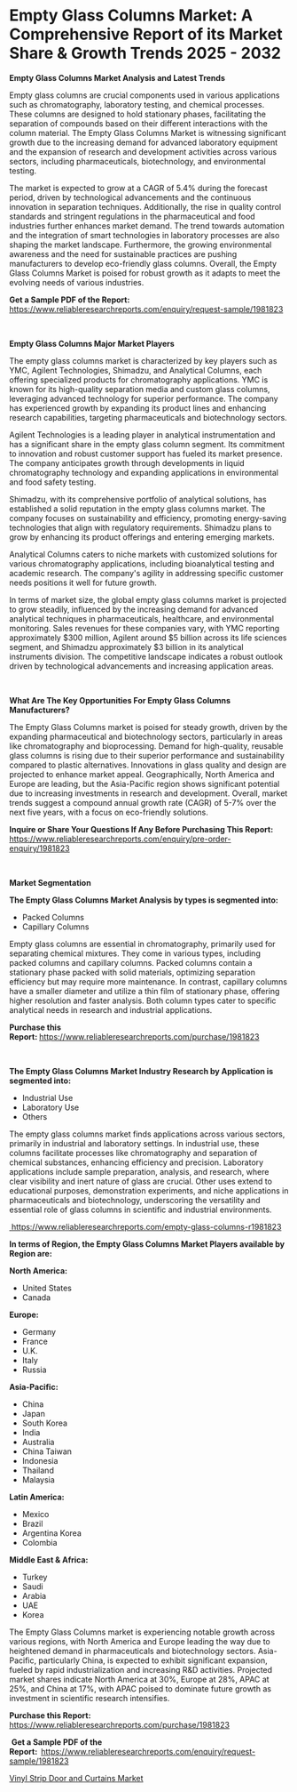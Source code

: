 <p><h1>Empty Glass Columns Market: A Comprehensive Report of its Market Share & Growth Trends 2025 - 2032</h1></p><p><strong>Empty Glass Columns Market Analysis and Latest Trends</strong></p>
<p><p>Empty glass columns are crucial components used in various applications such as chromatography, laboratory testing, and chemical processes. These columns are designed to hold stationary phases, facilitating the separation of compounds based on their different interactions with the column material. The Empty Glass Columns Market is witnessing significant growth due to the increasing demand for advanced laboratory equipment and the expansion of research and development activities across various sectors, including pharmaceuticals, biotechnology, and environmental testing.</p><p>The market is expected to grow at a CAGR of 5.4% during the forecast period, driven by technological advancements and the continuous innovation in separation techniques. Additionally, the rise in quality control standards and stringent regulations in the pharmaceutical and food industries further enhances market demand. The trend towards automation and the integration of smart technologies in laboratory processes are also shaping the market landscape. Furthermore, the growing environmental awareness and the need for sustainable practices are pushing manufacturers to develop eco-friendly glass columns. Overall, the Empty Glass Columns Market is poised for robust growth as it adapts to meet the evolving needs of various industries.</p></p>
<p><strong>Get a Sample PDF of the Report:&nbsp;</strong> <a href="https://www.reliableresearchreports.com/enquiry/request-sample/1981823?utm_campaign=2307&utm_medium=2&utm_source=Github&utm_content=ia&utm_term=10022025&utm_id=empty-glass-columns">https://www.reliableresearchreports.com/enquiry/request-sample/1981823</a></p>
<p>&nbsp;</p>
<p><strong>Empty Glass Columns Major Market Players</strong></p>
<p><p>The empty glass columns market is characterized by key players such as YMC, Agilent Technologies, Shimadzu, and Analytical Columns, each offering specialized products for chromatography applications. YMC is known for its high-quality separation media and custom glass columns, leveraging advanced technology for superior performance. The company has experienced growth by expanding its product lines and enhancing research capabilities, targeting pharmaceuticals and biotechnology sectors.</p><p>Agilent Technologies is a leading player in analytical instrumentation and has a significant share in the empty glass column segment. Its commitment to innovation and robust customer support has fueled its market presence. The company anticipates growth through developments in liquid chromatography technology and expanding applications in environmental and food safety testing.</p><p>Shimadzu, with its comprehensive portfolio of analytical solutions, has established a solid reputation in the empty glass columns market. The company focuses on sustainability and efficiency, promoting energy-saving technologies that align with regulatory requirements. Shimadzu plans to grow by enhancing its product offerings and entering emerging markets.</p><p>Analytical Columns caters to niche markets with customized solutions for various chromatography applications, including bioanalytical testing and academic research. The company's agility in addressing specific customer needs positions it well for future growth.</p><p>In terms of market size, the global empty glass columns market is projected to grow steadily, influenced by the increasing demand for advanced analytical techniques in pharmaceuticals, healthcare, and environmental monitoring. Sales revenues for these companies vary, with YMC reporting approximately $300 million, Agilent around $5 billion across its life sciences segment, and Shimadzu approximately $3 billion in its analytical instruments division. The competitive landscape indicates a robust outlook driven by technological advancements and increasing application areas.</p></p>
<p>&nbsp;</p>
<p><strong>What Are The Key Opportunities For Empty Glass Columns Manufacturers?</strong></p>
<p><p>The Empty Glass Columns market is poised for steady growth, driven by the expanding pharmaceutical and biotechnology sectors, particularly in areas like chromatography and bioprocessing. Demand for high-quality, reusable glass columns is rising due to their superior performance and sustainability compared to plastic alternatives. Innovations in glass quality and design are projected to enhance market appeal. Geographically, North America and Europe are leading, but the Asia-Pacific region shows significant potential due to increasing investments in research and development. Overall, market trends suggest a compound annual growth rate (CAGR) of 5-7% over the next five years, with a focus on eco-friendly solutions.</p></p>
<p><strong>Inquire or Share Your Questions If Any Before Purchasing This Report:</strong> <a href="https://www.reliableresearchreports.com/enquiry/pre-order-enquiry/1981823?utm_campaign=2307&utm_medium=2&utm_source=Github&utm_content=ia&utm_term=10022025&utm_id=empty-glass-columns">https://www.reliableresearchreports.com/enquiry/pre-order-enquiry/1981823</a></p>
<p>&nbsp;</p>
<p><strong>Market Segmentation</strong></p>
<p><strong>The Empty Glass Columns Market Analysis by types is segmented into:</strong></p>
<p><ul><li>Packed Columns</li><li>Capillary Columns</li></ul></p>
<p><p>Empty glass columns are essential in chromatography, primarily used for separating chemical mixtures. They come in various types, including packed columns and capillary columns. Packed columns contain a stationary phase packed with solid materials, optimizing separation efficiency but may require more maintenance. In contrast, capillary columns have a smaller diameter and utilize a thin film of stationary phase, offering higher resolution and faster analysis. Both column types cater to specific analytical needs in research and industrial applications.</p></p>
<p><strong>Purchase this Report:&nbsp;</strong><a href="https://www.reliableresearchreports.com/purchase/1981823?utm_campaign=2307&utm_medium=2&utm_source=Github&utm_content=ia&utm_term=10022025&utm_id=empty-glass-columns">https://www.reliableresearchreports.com/purchase/1981823</a></p>
<p>&nbsp;</p>
<p><strong>The Empty Glass Columns Market Industry Research by Application is segmented into:</strong></p>
<p><ul><li>Industrial Use</li><li>Laboratory Use</li><li>Others</li></ul></p>
<p><p>The empty glass columns market finds applications across various sectors, primarily in industrial and laboratory settings. In industrial use, these columns facilitate processes like chromatography and separation of chemical substances, enhancing efficiency and precision. Laboratory applications include sample preparation, analysis, and research, where clear visibility and inert nature of glass are crucial. Other uses extend to educational purposes, demonstration experiments, and niche applications in pharmaceuticals and biotechnology, underscoring the versatility and essential role of glass columns in scientific and industrial environments.</p></p>
<p><a href="https://www.reliableresearchreports.com/empty-glass-columns-r1981823?utm_campaign=2307&utm_medium=2&utm_source=Github&utm_content=ia&utm_term=10022025&utm_id=empty-glass-columns">&nbsp;https://www.reliableresearchreports.com/empty-glass-columns-r1981823</a></p>
<p><strong>In terms of Region, the Empty Glass Columns Market Players available by Region are:</strong></p>
<p>
    <p> <strong> North America: </strong>
        <ul>
            <li>United States</li>
            <li>Canada</li>
        </ul>
        </p> 
    <p> <strong> Europe: </strong>
        <ul>
            <li>Germany</li>
            <li>France</li>
            <li>U.K.</li>
            <li>Italy</li>
            <li>Russia</li>
        </ul>
        </p> 
    <p> <strong> Asia-Pacific: </strong>
        <ul>
            <li>China</li>
            <li>Japan</li>
            <li>South Korea</li>
            <li>India</li>
            <li>Australia</li>
            <li>China Taiwan</li>
            <li>Indonesia</li>
            <li>Thailand</li>
            <li>Malaysia</li>
        </ul>
        </p> 
    <p> <strong> Latin America: </strong>
        <ul>
            <li>Mexico</li>
            <li>Brazil</li>
            <li>Argentina Korea</li>
            <li>Colombia</li>
        </ul>
        </p> 
    <p> <strong> Middle East & Africa: </strong>
        <ul>
            <li>Turkey</li>
            <li>Saudi</li>
            <li>Arabia</li>
            <li>UAE</li>
            <li>Korea</li>
        </ul>
    </p>
    </p>
<p><p>The Empty Glass Columns market is experiencing notable growth across various regions, with North America and Europe leading the way due to heightened demand in pharmaceuticals and biotechnology sectors. Asia-Pacific, particularly China, is expected to exhibit significant expansion, fueled by rapid industrialization and increasing R&D activities. Projected market shares indicate North America at 30%, Europe at 28%, APAC at 25%, and China at 17%, with APAC poised to dominate future growth as investment in scientific research intensifies.</p></p>
<p><strong>Purchase this Report: </strong><a href="https://www.reliableresearchreports.com/purchase/1981823?utm_campaign=2307&utm_medium=2&utm_source=Github&utm_content=ia&utm_term=10022025&utm_id=empty-glass-columns">https://www.reliableresearchreports.com/purchase/1981823</a></p>
<p>&nbsp;<strong>Get a Sample PDF of the Report:&nbsp;&nbsp;</strong><a href="https://www.reliableresearchreports.com/enquiry/request-sample/1981823?utm_campaign=2307&utm_medium=2&utm_source=Github&utm_content=ia&utm_term=10022025&utm_id=empty-glass-columns">https://www.reliableresearchreports.com/enquiry/request-sample/1981823</a></p>
<p><strong></strong></p>
<p><p><a href="https://github.com/ulyssacrayne00231/Market-Research-Report-List-1/blob/main/vinyl-strip-door-and-curtains-market.md?utm_campaign=2307&utm_medium=2&utm_source=Github&utm_content=ia&utm_term=10022025&utm_id=empty-glass-columns">Vinyl Strip Door and Curtains Market</a></p></p>